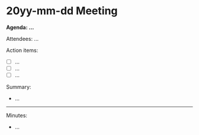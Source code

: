 # 20yy-mm-dd Meeting
**Agenda: ...**

Attendees: ...

Action items:

* [ ] ...
* [ ] ...
* [ ] ...

Summary:

* ...

---

Minutes:

* ...
